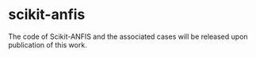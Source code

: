 # scikit-anfis

The code of Scikit-ANFIS and the associated cases will be released upon publication of this work.
